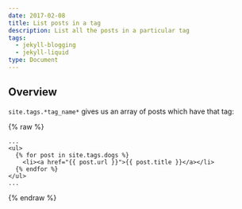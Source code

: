 ```yaml
---
date: 2017-02-08
title: List posts in a tag
description: List all the posts in a particular tag
tags:
  - jekyll-blogging
  - jekyll-liquid
type: Document
---
```

## Overview

`site.tags.*tag_name*` gives us an array of posts which have that tag:

{% raw %}
~~~liquid
...
<ul>
  {% for post in site.tags.dogs %}
    <li><a href="{{ post.url }}">{{ post.title }}</a></li>
  {% endfor %}
</ul>
...
~~~
{% endraw %}
